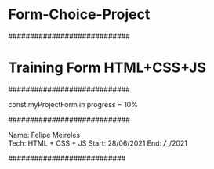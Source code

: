 # Form-Choice-Project
############################
# Training Form HTML+CSS+JS
############################

const myProjectForm in progress = 10%

############################

Name: Felipe Meireles <br>
Tech: HTML + CSS + JS
Start: 28/06/2021
End: ___/____/2021

###########################


